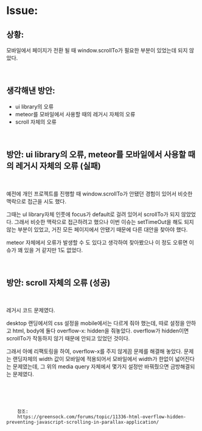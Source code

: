 <!-- 
author: Dailyscat
purpose: issue arrange
rules:
 (1) 헤더와 문단사이 
    <br/>
    <br/>
 (2) 코드가 작성되는 부분은 >로 정리
 (3) 참조는 해당 내용 바로 아래 
    <br/>
    <br/>
 (4) 명령어는 bold
 (5) 방안은 ## 안의 과정은 ###
-->

# Issue: 

## 상황:

모바일에서 페이지가 전환 될 때 window.scrollTo가 필요한 부분이 있었는데 되지 않았다.

<br/>

## 생각해낸 방안:
+ ui library의 오류 
+ meteor를 모바일에서 사용할 때의 레거시 자체의 오류
+ scroll 자체의 오류


<br/>

## 방안: ui library의 오류, meteor를 모바일에서 사용할 때의 레거시 자체의 오류   (실패)
<br/>

  예전에 개인 프로젝트를 진행할 때 window.scrollTo가 안됐던 경험이 있어서 비슷한 맥락으로 접근을 시도 했다.

  그때는 ul library자체 인풋에 focus가 default로 걸려 있어서
  scrollTo가 되지 않았었다.
  그래서 비슷한 맥락으로 접근하려고 했으나 이번 이슈는 setTimeOut을 해도 되지 않는 부분이 있었고, 거진 모든 페이지에서 안됐기 때문에 다른 대안을 찾아야 했다.

  meteor 자체에서 오류가 발생할 수 도 있다고 생각하여 찾아봤으나 이 정도 오류면 이슈가 꽤 있을 거 같지만 1도 없었다.

<br/>


## 방안: scroll 자체의 오류 (성공)
<br/>
  
  레거시 코드 문제였다.

  desktop 랜딩에서의 css 설정을 mobile에서는 다르게 줘야 했는데, 따로 설정을 안하고 html, body에 둘다 overflow-x: hidden을 줘놓았다. overflow가 hidden이면 scrollTo가 작동하지 않기 때문에 안되고 있었던 것이다.

  그래서 아예 리팩토링을 하여, overflow-x를 주지 않게끔 문제를 해결해 놓았다. 문제는 랜딩자체의 width 값이 모바일에 적용되어서 모바일에서 width가 한없이 넓어진다는 문제였는데, 그 위의 media query 자체에서 몇가지 설정만 바꿔줬으면 금방해결되는 문제였다.

<br/>
<br/>
<br/>

        참조: 
        https://greensock.com/forums/topic/11336-html-overflow-hidden-preventing-javascript-scrolling-in-parallax-application/

<br/>

